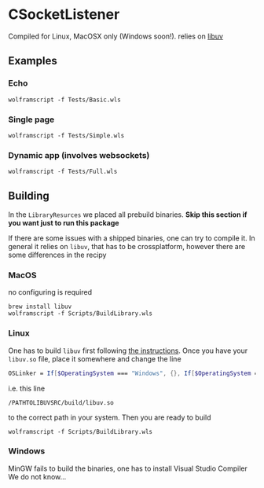 # CSocketListener

Compiled for Linux, MacOSX only (Windows soon!).
relies on [libuv](https://github.com/libuv/libuv)

## Examples
### Echo
```shell
wolframscript -f Tests/Basic.wls
```

### Single page
```shell
wolframscript -f Tests/Simple.wls
```

### Dynamic app (involves websockets)
```shell
wolframscript -f Tests/Full.wls
```

## Building
In the `LibraryResurces` we placed all prebuild binaries.
__Skip this section if you want just to run this package__

If there are some issues with a shipped binaries, one can try to compile it.
In general it relies on `libuv`, that has to be crossplatform, however there are some differences in the recipy
### MacOS
no configuring is required
```
brew install libuv
wolframscript -f Scripts/BuildLibrary.wls
```
### Linux
One has to build `libuv` first following [the instructions](https://github.com/libuv/libuv). 
Once you have your `libuv.so` file, place it somewhere and change the line
```mathematica
OSLinker = If[$OperatingSystem === "Windows", {}, If[$OperatingSystem === "MacOSX", {"/usr/local/lib/libuv.a -pthread"}, {"/PATHTOLIBUVSRC/build/libuv.so -pthread"}]]
```
i.e. this line
```
/PATHTOLIBUVSRC/build/libuv.so
```
to the correct path in your system. Then you are ready to build

```
wolframscript -f Scripts/BuildLibrary.wls
```

### Windows
MinGW fails to build the binaries, one has to install Visual Studio Compiler
We do not know...